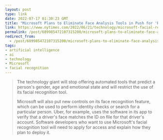 ```yaml
---
layout: post
type: link
date: 2022-07-17 01:30:23 GMT
title: "Microsoft Plans to Eliminate Face Analysis Tools in Push for 'Responsible A.I.'"
link: https://www.nytimes.com/2022/06/21/technology/microsoft-facial-recognition.html?unlocked_article_code=AAAAAAAAAAAAAAAACEIPuomT1JKd6J17Vw1cRCfTTMQmqxCdw_PIxftm3iWka3DLDmwbiPgYCIiG_EPKarskYto4xTOAQ9FddbEmT_17yqpFMkdqRA-pvpqDntIFPyAx48qVb18B4qjsD_o-4CO4KS6wMvt-z7my-ELdPDXsUa2MzXVxcw56pcMzIkWhiyEC2q7AQbR0itl93fckAotoBmtVPFn8tPjpDhh1PNyMf0ucvlFwA7cFLGmVyd2M6LsAcxFQDkbGTB585mU64dBdObAHLfq1bk5gKIel3-JnWiE_J5ypBpYxW4HRi75p1LbJohGGw8C0rO4kfQBwSv5kHw9QBuOFy__E4A&smid=url-share
permalink: /post/689985472107315200/microsoft-plans-to-eliminate-face-analysis-tools
redirect_from: 
  - /post/689985472107315200/microsoft-plans-to-eliminate-face-analysis-tools
tags:
- artificial intelligence
- ai
- technology
- Microsoft
- facial recognition
---
```

<blockquote><p>The technology giant will stop offering automated tools that predict a person's gender, age and emotional state and will restrict the use of its facial recognition tool.</p>
<p>Microsoft will also put new controls on its face recognition feature, which can be used to perform identity checks or search for a particular person. Uber, for example, uses the software in its app to verify that a driver's face matches the ID on file for that driver's account. Software developers who want to use Microsoft's facial recognition tool will need to apply for access and explain how they plan to deploy it.</p></blockquote>

